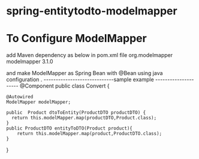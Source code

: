 # spring-entitytodto-modelmapper

# To Configure ModelMapper 
add Maven dependency as below in pom.xml file
   <dependency>
            <groupId>org.modelmapper</groupId>
            <artifactId>modelmapper</artifactId>
            <version>3.1.0</version>
        </dependency>

and make ModelMapper as Spring Bean with @Bean using java configuration .
-----------------------------sample example ---------------------
@Component
public class Convert {

    @Autowired
    ModelMapper modelMapper;

    public  Product dtoToEntity(ProductDTO productDTO) {
      return this.modelMapper.map(productDTO,Product.class);
    }
    public ProductDTO entityToDTO(Product product){
        return this.modelMapper.map(product,ProductDTO.class);
    }
}
    
